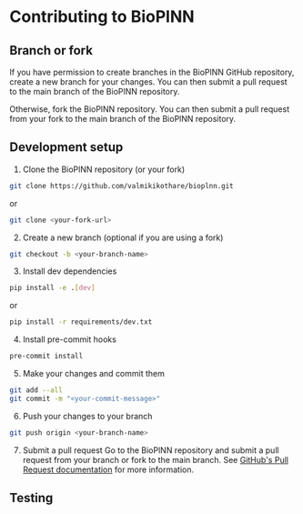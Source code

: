 # Contributing to BioPlNN

## Branch or fork
If you have permission to create branches in the BioPlNN GitHub repository,
create a new branch for your changes. You can then submit a pull request to the
main branch of the BioPlNN repository.

Otherwise, fork the BioPlNN repository. You can then submit a pull request from
your fork to the main branch of the BioPlNN repository.

## Development setup

1. Clone the BioPlNN repository (or your fork)
```bash
git clone https://github.com/valmikikothare/bioplnn.git
```
or
```bash
git clone <your-fork-url>
```
2. Create a new branch (optional if you are using a fork)
```bash
git checkout -b <your-branch-name>
```
3. Install dev dependencies
```bash
pip install -e .[dev]
```
or
```bash
pip install -r requirements/dev.txt
```
4. Install pre-commit hooks
```bash
pre-commit install
```
5. Make your changes and commit them
```bash
git add --all
git commit -m "<your-commit-message>"
```
6. Push your changes to your branch
```bash
git push origin <your-branch-name>
```
7. Submit a pull request
Go to the BioPlNN repository and submit a pull request from your branch or fork
to the main branch. See [GitHub's Pull Request documentation](https://docs.github.com/en/pull-requests/collaborating-with-pull-requests/proposing-changes-to-your-work-with-pull-requests/creating-a-pull-request)
for more information.

## Testing
